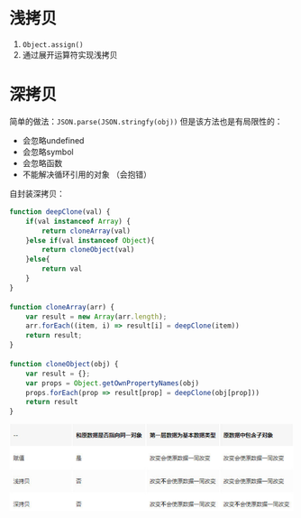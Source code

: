 
# 浅拷贝

1. ```Object.assign()```
2. 通过展开运算符实现浅拷贝

# 深拷贝

简单的做法：```JSON.parse(JSON.stringfy(obj))``` 但是该方法也是有局限性的：

- 会忽略undefined
- 会忽略symbol
- 会忽略函数
- 不能解决循环引用的对象 （会抱错）

自封装深拷贝：

```js
function deepClone(val) {
    if(val instanceof Array) {
        return cloneArray(val)
    }else if(val instanceof Object){
        return cloneObject(val)
    }else{
        return val
    }
}

function cloneArray(arr) {
    var result = new Array(arr.length);
    arr.forEach((item, i) => result[i] = deepClone(item))
    return result;
}

function cloneObject(obj) {
    var result = {};
    var props = Object.getOwnPropertyNames(obj)
    props.forEach(prop => result[prop] = deepClone(obj[prop]))
    return result
}
```

![对比](/img/copy-comp.jfif)